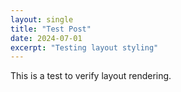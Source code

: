 ```yaml
---
layout: single
title: "Test Post"
date: 2024-07-01
excerpt: "Testing layout styling"
---
```

This is a test to verify layout rendering.